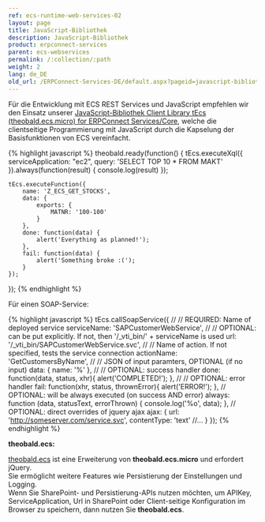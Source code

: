 ```yaml
---
ref: ecs-runtime-web-services-02
layout: page
title: JavaScript-Bibliothek
description: JavaScript-Bibliothek
product: erpconnect-services
parent: ecs-webservices
permalink: /:collection/:path
weight: 2
lang: de_DE
old_url: /ERPConnect-Services-DE/default.aspx?pageid=javascript-bibliothek-fuer-rest
---
```


Für die Entwicklung mit ECS REST Services und JavaScript empfehlen wir den Einsatz unserer [JavaScript-Bibliothek Client Library tEcs (theobald.ecs.micro) for ERPConnect Services/Core](https://static.theobald-software.com/theobald.ecs.micro/5.4.2/), welche die clientseitige Programmierung mit JavaScript durch die Kapselung der Basisfunktionen von ECS vereinfacht.

{% highlight javascript %}
theobald.ready(function() {
    tEcs.executeXql({
        serviceApplication: "ec2",
        query: 'SELECT TOP 10 * FROM MAKT'
    }).always(function(result) {
        console.log(result)
    });
   
    tEcs.executeFunction({
        name: 'Z_ECS_GET_STOCKS',
        data: {
            exports: {
                MATNR: '100-100'
            }
        },
        done: function(data) {
            alert('Everything as planned!');
        },
        fail: function(data) {
            alert('Something broke :(');
        }
    });
});
{% endhighlight %}

Für einen SOAP-Service:

{% highlight javascript %}
tEcs.callSoapService({
    //
    // REQUIRED: Name of deployed service
    serviceName: 'SAPCustomerWebService',
    //
    // OPTIONAL: can be put explicitly. If not, then '/_vti_bin/' + serviceName is used
    url: '/_vti_bin/SAPCustomerWebService.svc',
    //
    // Name of action. If not specified, tests the service connection
    actionName: 'GetCustomersByName',
    //
    // JSON of input paramters, OPTIONAL (if no input)
    data: { name: '%' },
    //
    // OPTIONAL: success handler
    done: function(data, status, xhr){ alert('COMPLETED!'); },
    //
    // OPTIONAL: error handler
    fail: function(xhr, status, thrownError){ alert('ERROR!'); },
    // OPTIONAL: will be always executed (on success AND error)
    always: function (data, statusText, errorThrown) { console.log('%o', data); },
    // OPTIONAL: direct overrides of jquery ajax
    ajax: { url: 'http://someserver.com/service.svc', contentType: 'text' //... }
});
{% endhighlight %}


**theobald.ecs:** 

[theobald.ecs](https://static.theobald-software.com/theobald.ecs/5.0.0/) ist eine Erweiterung von **theobald.ecs.micro** und erfordert jQuery. <br>
Sie ermöglicht weitere Features wie Persistierung der Einstellungen und Logging.<br>
Wenn Sie SharePoint- und Persistierung-APIs nutzen möchten, um APIKey, ServiceApplication, Url in SharePoint oder Client-seitige Konfiguration im Browser zu speichern, dann nutzen Sie **theobald.ecs**. 
